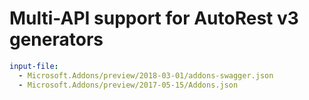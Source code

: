 # Multi-API support for AutoRest v3 generators

``` yaml $(enable-multi-api)
input-file:
  - Microsoft.Addons/preview/2018-03-01/addons-swagger.json
  - Microsoft.Addons/preview/2017-05-15/Addons.json
```
